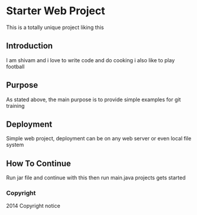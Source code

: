# Starter Web Project

This is a totally unique project liking this
## Introduction
I am shivam and i love to write code and do cooking i also like to play football

## Purpose
As stated above, the main purpose is to provide simple examples for git training

## Deployment
Simple web project, deployment can be on any web server or even local file system

## How To Continue
Run jar file and continue with this
then run main.java projects gets started

### Copyright 
2014 Copyright notice
